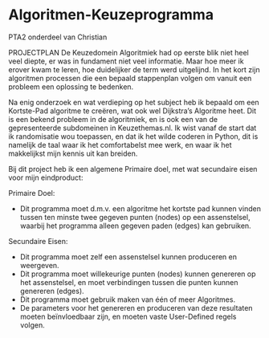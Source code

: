 # Algoritmen-Keuzeprogramma
PTA2 onderdeel van Christian

PROJECTPLAN
De Keuzedomein Algoritmiek had op eerste blik niet heel veel diepte, er was in fundament niet veel informatie. Maar hoe meer ik erover kwam te leren, hoe duidelijker de term werd uitgelijnd. 
In het kort zijn algoritmen processen die een bepaald stappenplan volgen om vanuit een probleem een oplossing te bedenken.

Na enig onderzoek en wat verdieping op het subject heb ik bepaald om een Kortste-Pad algoritme te creëren, wat ook wel Dijkstra’s Algoritme heet. Dit is een bekend probleem in de algoritmiek, en is ook een van de gepresenteerde subdomeinen in Keuzethemas.nl.
Ik wist vanaf de start dat ik randomisatie wou toepassen, en dat ik het wilde coderen in Python, dit is namelijk de taal waar ik het comfortabelst mee werk, en waar ik het makkelijkst mijn kennis uit kan breiden.

Bij dit project heb ik een algemene Primaire doel, met wat secundaire eisen voor mijn eindproduct:

Primaire Doel:
- Dit programma moet d.m.v. een algoritme het kortste pad kunnen vinden tussen ten minste twee gegeven punten (nodes) op een assenstelsel, waarbij het programma alleen gegeven paden (edges) kan gebruiken.

Secundaire Eisen:
- Dit programma moet zelf een assenstelsel kunnen produceren en weergeven.
- Dit programma moet willekeurige punten (nodes) kunnen genereren op het assenstelsel, en moet verbindingen tussen die punten kunnen genereren (edges).
- Dit programma moet gebruik maken van één of meer Algoritmes.
- De parameters voor het genereren en produceren van deze resultaten moeten beïnvloedbaar zijn, en moeten vaste User-Defined regels volgen.
